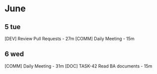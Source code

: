 # June

## 5 tue
[DEV] Review Pull Requests - 27m
[COMM] Daily Meeting - 15m

## 6 wed
[COMM] Daily Meeting - 31m
[DOC] TASK-42 Read BA documents - 15m

